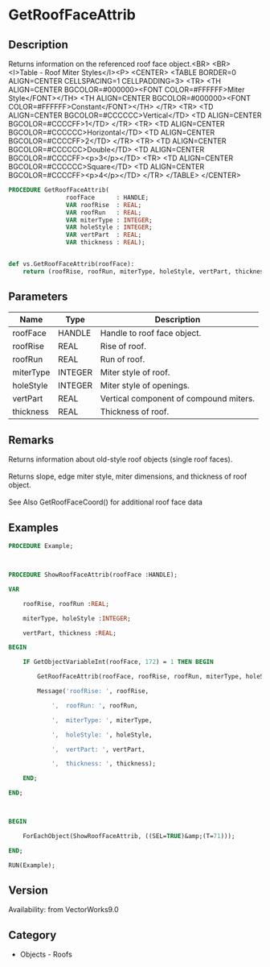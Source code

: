 # GetRoofFaceAttrib

## Description
Returns information on the referenced roof face object.&lt;BR&gt;
&lt;BR&gt;
&lt;I&gt;Table - Roof Miter Styles&lt;/I&gt;&lt;P&gt;
&lt;CENTER&gt;
&lt;TABLE BORDER=0 ALIGN=CENTER CELLSPACING=1 CELLPADDING=3&gt;
  &lt;TR&gt; 
	&lt;TH ALIGN=CENTER BGCOLOR=#000000&gt;&lt;FONT COLOR=#FFFFFF&gt;Miter Style&lt;/FONT&gt;&lt;/TH&gt;
	&lt;TH ALIGN=CENTER BGCOLOR=#000000&gt;&lt;FONT COLOR=#FFFFFF&gt;Constant&lt;/FONT&gt;&lt;/TH&gt;
  &lt;/TR&gt;
  &lt;TR&gt; 
	&lt;TD ALIGN=CENTER BGCOLOR=#CCCCCC&gt;Vertical&lt;/TD&gt;
	&lt;TD ALIGN=CENTER BGCOLOR=#CCCCFF&gt;1&lt;/TD&gt;
  &lt;/TR&gt;
  &lt;TR&gt; 
	&lt;TD ALIGN=CENTER BGCOLOR=#CCCCCC&gt;Horizontal&lt;/TD&gt;
	&lt;TD ALIGN=CENTER BGCOLOR=#CCCCFF&gt;2&lt;/TD&gt;
  &lt;/TR&gt;
  &lt;TR&gt; 
	&lt;TD ALIGN=CENTER BGCOLOR=#CCCCCC&gt;Double&lt;/TD&gt;
	&lt;TD ALIGN=CENTER BGCOLOR=#CCCCFF&gt;&lt;p&gt;3&lt;/p&gt;&lt;/TD&gt;
  &lt;TR&gt; 
	&lt;TD ALIGN=CENTER BGCOLOR=#CCCCCC&gt;Square&lt;/TD&gt;
	&lt;TD ALIGN=CENTER BGCOLOR=#CCCCFF&gt;&lt;p&gt;4&lt;/p&gt;&lt;/TD&gt;
  &lt;/TR&gt;
&lt;/TABLE&gt;
&lt;/CENTER&gt;

```pascal
PROCEDURE GetRoofFaceAttrib(
				roofFace      : HANDLE;
				VAR roofRise  : REAL;
				VAR roofRun   : REAL;
				VAR miterType : INTEGER;
				VAR holeStyle : INTEGER;
				VAR vertPart  : REAL;
				VAR thickness : REAL);
```

```python

def vs.GetRoofFaceAttrib(roofFace):
    return (roofRise, roofRun, miterType, holeStyle, vertPart, thickness)
```

## Parameters
|Name|Type|Description|
|---|---|---|
|roofFace|HANDLE|Handle to roof face object.|
|roofRise|REAL|Rise of roof.|
|roofRun|REAL|Run of roof.|
|miterType|INTEGER|Miter style of roof.|
|holeStyle|INTEGER|Miter style of openings.|
|vertPart|REAL|Vertical component of compound miters.|
|thickness|REAL|Thickness of roof.|

## Remarks
Returns information about old-style roof objects (single roof faces).<BR>
<BR>
Returns slope, edge miter style, miter dimensions, and thickness of roof object.<BR>
<BR>
See Also GetRoofFaceCoord() for additional roof face data

## Examples
```pascal
PROCEDURE Example;



PROCEDURE ShowRoofFaceAttrib(roofFace :HANDLE);

VAR

	roofRise, roofRun :REAL; 

	miterType, holeStyle :INTEGER; 

	vertPart, thickness :REAL;

BEGIN

	IF GetObjectVariableInt(roofFace, 172) = 1 THEN BEGIN

		GetRoofFaceAttrib(roofFace, roofRise, roofRun, miterType, holeStyle, vertPart, thickness);

		Message('roofRise: ', roofRise,

			',  roofRun: ', roofRun,

			',  miterType: ', miterType,

			',  holeStyle: ', holeStyle,

			',  vertPart: ', vertPart,

			',  thickness: ', thickness);

	END;

END;



BEGIN

	ForEachObject(ShowRoofFaceAttrib, ((SEL=TRUE)&amp;(T=71)));

END;

RUN(Example);
```

## Version
Availability: from VectorWorks9.0
## Category
* Objects - Roofs

